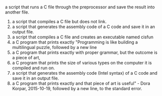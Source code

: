  a script that runs a C file through the preprocessor and save the result into another file.
1. a script that compiles a C file but does not link.
2. a script that generates the assembly code of a C code and save it in an output file.
3. a script that compiles a C file and creates an executable named cisfun
4. a C program that prints exactly "Programming is like building a multilingual puzzle, followed by a new line
5.  a C program that prints exactly with proper grammar, but the outcome is a piece of art,
6.   a C program that prints the size of various types on the computer it is compiled and run on.
7. a script that generates the assembly code (Intel syntax) of a C code and save it in an output file.  
8. a C program that prints exactly and that piece of art is useful" - Dora Korpar, 2015-10-19, followed by a new line, to the standard error.  
